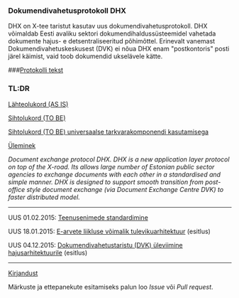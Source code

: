 ### Dokumendivahetusprotokoll DHX

DHX on X-tee taristut kasutav uus dokumendivahetusprotokoll. DHX võimaldab Eesti avaliku sektori dokumendihaldussüsteemidel vahetada dokumente hajus- e detsentraliseeritud põhimõttel. Erinevalt vanemast Dokumendivahetuskeskusest (DVK) ei nõua DHX enam "postkontoris" posti järel käimist, vaid toob dokumendid ukselävele kätte.

###[Protokolli tekst](Protokoll.md)

### TL:DR
[Lähteolukord (AS IS)](https://github.com/e-gov/DHX/blob/gh-pages/img/DHXLahteolukord.PNG)

[Sihtolukord (TO BE)](https://github.com/e-gov/DHX/blob/gh-pages/img/Sihtolukord.PNG)

[Sihtolukord (TO BE) universaalse tarkvarakomponendi kasutamisega](https://github.com/e-gov/DHX/blob/gh-pages/img/DHXSihtolukord.PNG)

[Üleminek](https://github.com/e-gov/DHX/blob/gh-pages/img/DHXYleminek03.PNG)

*Document exchange protocol DHX. DHX is a new application layer protocol on top of the X-road. Its allows large number of Estonian public sector agencies to exchange documents with each other in a standardised and simple manner. DHX is designed to support smooth transition from post-office style document exchange (via Document Exchange Centre DVK) to faster distributed model.*

----
UUS 01.02.2015: [Teenusenimede standardimine](NIMESTANDARD.md)

UUS 18.01.2015: [E-arvete liikluse võimalik tulevikuarhitektuur](https://github.com/e-gov/DHX/blob/gh-pages/E-arvete.md) (esitlus)

UUS 04.12.2015: [Dokumendivahetustaristu (DVK) üleviimine hajusarhitektuurile](http://slides.com/priitparmakson/dhx/fullscreen) (esitlus)

----

[Kirjandust](https://github.com/e-gov/DHX/blob/master/Kirjandus.md)

Märkuste ja ettepanekute esitamiseks palun loo _Issue_ või _Pull request_.

